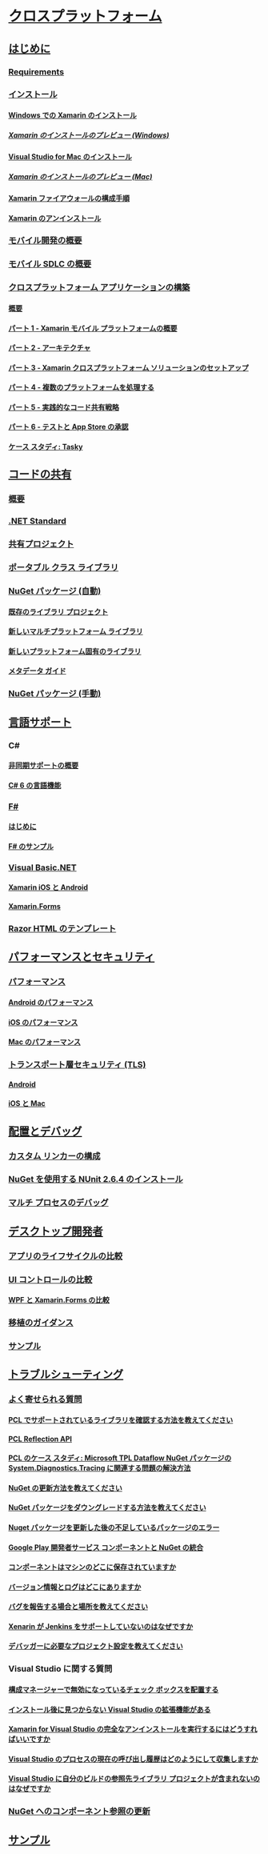 # [クロスプラットフォーム](index.yml)
## [はじめに](get-started/index.md)
### [Requirements](get-started/requirements.md)
### [インストール](get-started/installation/index.md)
#### [Windows での Xamarin のインストール](get-started/installation/windows.md)
##### [Xamarin のインストールのプレビュー (Windows)](get-started/installation/windows-preview.md)
#### [Visual Studio for Mac のインストール](/visualstudio/mac/installation/)
##### [Xamarin のインストールのプレビュー (Mac)](/visualstudio/mac/update/)
#### [Xamarin ファイアウォールの構成手順](get-started/installation/firewall.md)
#### [Xamarin のアンインストール](get-started/installation/uninstalling-xamarin.md)
### [モバイル開発の概要](get-started/introduction-to-mobile-development.md)
### [モバイル SDLC の概要](get-started/introduction-to-mobile-sdlc.md)

### [クロスプラットフォーム アプリケーションの構築](app-fundamentals/building-cross-platform-applications/index.md)
#### [概要](app-fundamentals/building-cross-platform-applications/overview.md)
#### [パート 1 - Xamarin モバイル プラットフォームの概要](app-fundamentals/building-cross-platform-applications/understanding-the-xamarin-mobile-platform.md)
#### [パート 2 - アーキテクチャ](app-fundamentals/building-cross-platform-applications/architecture.md)
#### [パート 3 - Xamarin クロスプラットフォーム ソリューションのセットアップ](app-fundamentals/building-cross-platform-applications/setting-up-a-xamarin-cross-platform-solution.md)
#### [パート 4 - 複数のプラットフォームを処理する](app-fundamentals/building-cross-platform-applications/platform-divergence-abstraction-divergent-implementation.md)
#### [パート 5 - 実践的なコード共有戦略](app-fundamentals/building-cross-platform-applications/practical-code-sharing-strategies.md)
#### [パート 6 - テストと App Store の承認](app-fundamentals/building-cross-platform-applications/testing-and-app-store-approvals.md)
#### [ケース スタディ: Tasky](app-fundamentals/building-cross-platform-applications/case-study-tasky.md)

## [コードの共有](app-fundamentals/index.md)
### [概要](app-fundamentals/code-sharing.md)
### [.NET Standard](app-fundamentals/net-standard.md)
### [共有プロジェクト](app-fundamentals/shared-projects.md)
### [ポータブル クラス ライブラリ](app-fundamentals/pcl.md)
### [NuGet パッケージ (自動)](app-fundamentals/nuget-multiplatform-libraries/index.md)
#### [既存のライブラリ プロジェクト](app-fundamentals/nuget-multiplatform-libraries/existing-library.md)
#### [新しいマルチプラットフォーム ライブラリ](app-fundamentals/nuget-multiplatform-libraries/single-codebase.md)
#### [新しいプラットフォーム固有のライブラリ](app-fundamentals/nuget-multiplatform-libraries/platform-specific.md)
#### [メタデータ ガイド](app-fundamentals/nuget-multiplatform-libraries/metadata.md)
### [NuGet パッケージ (手動)](app-fundamentals/nuget-manual.md)

## [言語サポート](platform/index.md)

### C#
#### [非同期サポートの概要](platform/async.md)
#### [C# 6 の言語機能](platform/csharp-six.md)
### [F#](platform/fsharp/index.md)
#### [はじめに](platform/fsharp/overview.md)
#### [F# のサンプル](platform/fsharp/samples.md)
### [Visual Basic.NET](platform/visual-basic/index.md)
#### [Xamarin iOS と Android](platform/visual-basic/native-apps.md)
#### [Xamarin.Forms](platform/visual-basic/xamarin-forms.md)
### [Razor HTML のテンプレート](platform/razor-html-templates/index.md)

## [パフォーマンスとセキュリティ](deploy-test/performance.md)
### [パフォーマンス](deploy-test/memory-perf-best-practices.md)
#### [Android のパフォーマンス](~/android/deploy-test/performance.md?context=xamarin/cross-platform)
#### [iOS のパフォーマンス](~/ios/deploy-test/performance.md?context=xamarin/cross-platform)
#### [Mac のパフォーマンス](~/mac/deploy-test/performance.md?context=xamarin/cross-platform)
### [トランスポート層セキュリティ (TLS)](app-fundamentals/transport-layer-security.md)
#### [Android](~/android/app-fundamentals/http-stack.md?context=xamarin/cross-platform)
#### [iOS と Mac](~/cross-platform/macios/http-stack.md?context=xamarin/cross-platform)
## [配置とデバッグ](deploy-test/index.md)
### [カスタム リンカーの構成](deploy-test/linker.md)
### [NuGet を使用する NUnit 2.6.4 のインストール](deploy-test/installing-nunit-using-nuget.md)
### [マルチ プロセスのデバッグ](deploy-test/multi-process-debugging.md)

## [デスクトップ開発者](desktop/index.md)
### [アプリのライフサイクルの比較](desktop/lifecycle.md)
### [UI コントロールの比較](desktop/controls/index.md)
#### [WPF と Xamarin.Forms の比較](desktop/controls/wpf.md)
### [移植のガイダンス](desktop/porting.md)
### [サンプル](desktop/samples.md)

## [トラブルシューティング](troubleshooting/index.md)
### [よく寄せられる質問](troubleshooting/questions/index.md)
#### [PCL でサポートされているライブラリを確認する方法を教えてください](troubleshooting/questions/pcl-support-libraries.md)
#### [PCL Reflection API](troubleshooting/questions/pcl-reflection.md)
#### [PCL のケース スタディ: Microsoft TPL Dataflow NuGet パッケージの System.Diagnostics.Tracing に関連する問題の解決方法](troubleshooting/questions/pcl-case-study.md)
#### [NuGet の更新方法を教えてください](troubleshooting/questions/nuget-update.md)
#### [NuGet パッケージをダウングレードする方法を教えてください](troubleshooting/questions/nuget-package-downgrade.md)
#### [Nuget パッケージを更新した後の不足しているパッケージのエラー](troubleshooting/questions/nuget-packages-missing.md)
#### [Google Play 開発者サービス コンポーネントと NuGet の統合](troubleshooting/questions/gps-components-nuget.md)
#### [コンポーネントはマシンのどこに保存されていますか](troubleshooting/questions/component-storage.md)
#### [バージョン情報とログはどこにありますか](troubleshooting/questions/version-logs.md)
#### [バグを報告する場合と場所を教えてください](troubleshooting/questions/howto-file-bug.md)
#### [Xenarin が Jenkins をサポートしていないのはなぜですか](troubleshooting/questions/xamarin-jenkins.md)
#### [デバッガーに必要なプロジェクト設定を教えてください](troubleshooting/questions/debugger-settings.md)

### Visual Studio に関する質問
#### [構成マネージャーで無効になっているチェック ボックスを配置する](troubleshooting/questions/deploy-checkboxes.md)
#### [インストール後に見つからない Visual Studio の拡張機能がある](troubleshooting/questions/missing-vs-extensions.md)
#### [Xamarin for Visual Studio の完全なアンインストールを実行するにはどうすればいいですか](troubleshooting/questions/uninstall-xamarin-vs.md)
#### [Visual Studio のプロセスの現在の呼び出し履歴はどのようにして収集しますか](troubleshooting/questions/vs-callstack.md)
#### [Visual Studio に自分のビルドの参照先ライブラリ プロジェクトが含まれないのはなぜですか](troubleshooting/questions/vs-config-manager.md)

### [NuGet へのコンポーネント参照の更新](troubleshooting/component-nuget.md)
## [サンプル](samples/index.yml)

